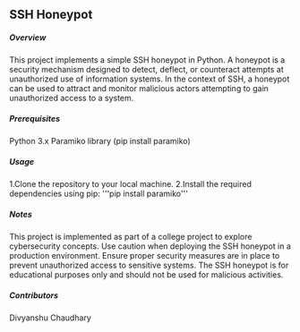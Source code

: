 <h2>SSH Honeypot</h2>
<h5>Overview</h5>
This project implements a simple SSH honeypot in Python. A honeypot is a security mechanism designed to detect, deflect, or counteract attempts at unauthorized use of information systems. In the context of SSH, a honeypot can be used to attract and monitor malicious actors attempting to gain unauthorized access to a system.

<h5>Prerequisites</h5>
Python 3.x
Paramiko library (pip install paramiko)

<h5>Usage</h5>
1.Clone the repository to your local machine.
2.Install the required dependencies using pip:
'''pip install paramiko'''

<h5>Notes </h5> 
This project is implemented as part of a college project to explore cybersecurity concepts.
Use caution when deploying the SSH honeypot in a production environment. Ensure proper security measures are in place to prevent unauthorized access to sensitive systems.
The SSH honeypot is for educational purposes only and should not be used for malicious activities.

<h5>Contributors</h5>
Divyanshu Chaudhary

